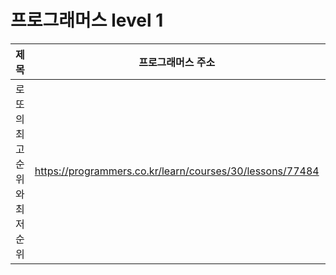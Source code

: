 # 프로그래머스 level 1


|제목|프로그래머스 주소|코드 주소|
|----------|----------|----------|
|로또의 최고 순위와 최저 순위|https://programmers.co.kr/learn/courses/30/lessons/77484|https://github.com/Leeuenho/Algorithm_C/tree/level_1/algorithm/algorithm
